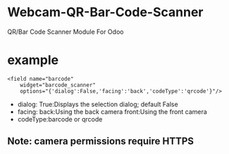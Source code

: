 # Webcam-QR-Bar-Code-Scanner
QR/Bar Code Scanner Module For Odoo 
# example
```
<field name="barcode"
    widget="barcode_scanner"
    options="{'dialog':False,'facing':'back','codeType':'qrcode'}"/>
```
+ dialog:
    True:Displays the selection dialog; default False
+ facing:
        back:Using the back camera  front:Using the front camera
+ codeType:barcode or qrcode      

## Note: camera permissions require HTTPS